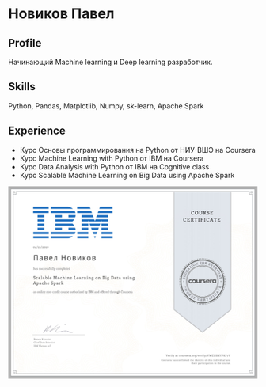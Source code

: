 # Новиков Павел

## Profile
Начинающий Machine learning и Deep learning  разработчик.

## Skills
Python, Pandas, Matplotlib, Numpy, sk-learn, Apache Spark

## Experience
* Курс Основы программирования на Python от НИУ-ВШЭ на Coursera
* Курс Machine Learning with Python от IBM на Coursera
* Курс Data Analysis with Python от IBM на Cognitive class 
* Курс Scalable Machine Learning on Big Data using Apache Spark

![](https://github.com/pablopicass/library/blob/master/Coursera%20AS.jpg)

